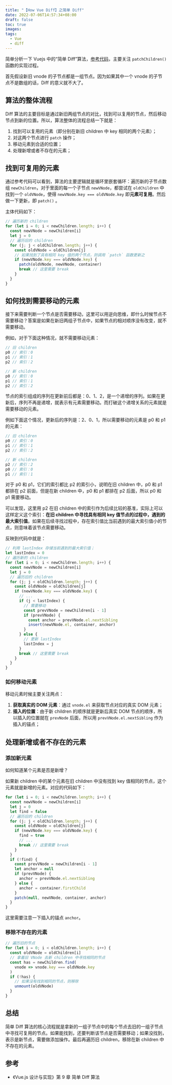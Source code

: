 ```yaml
---
title: "【How Vue Diff】之简单 Diff"
date: 2022-07-06T14:57:34+08:00
draft: false
toc: true
images:
tags: 
  - Vue
  - diff
---
```


简单分析一下 Vuejs 中的“简单 Diff”算法，[参考代码](https://github.com/HcySunYang/code-for-vue-3-book/blob/master/course5-%E6%B8%B2%E6%9F%93%E5%99%A8/code-9.6.html)，主要关注 `patchChildren()` 函数的实现过程。

首先假设新旧 vnode 的子节点都是一组节点。因为如果其中一个 vnode 的子节点不是数组的话，Diff 的意义就不大了。

## 算法的整体流程

Diff 算法的主要目标是通过新旧两组节点的对比，找到可以复用的节点，然后移动节点到新的位置。所以，算法整体的流程总结一下就是：

1. 找到可以复用的元素（即分别在新旧 children 中 key 相同的两个元素）；
2. 对这两个节点进行 `patch` 操作；
3. 移动元素到合适的位置；
4. 处理新增或者不存在的元素；

## 找到可复用的元素

通过参考代码可以看到，算法的主要逻辑就是循环里嵌套循环：遍历新的子节点数组 `newChildren`，对于里面的每一个子节点 `newVNode`，都尝试在 `oldChildren` 中找到一个 `oldVNode`，使得 `newVNode.key === oldVNode.key` 即**元素可复用**。然后做一下更新，即 `patch()` 。

主体代码如下：

```js
// 遍历新的 children
for (let i = 0; i < newChildren.length; i++) {
  const newVNode = newChildren[i]
  let j = 0
  // 遍历旧的 children
  for (j; j < oldChildren.length; j++) {
    const oldVNode = oldChildren[j]
    // 如果找到了具有相同 key 值的两个节点，则调用 `patch` 函数更新之
    if (newVNode.key === oldVNode.key) {
      patch(oldVNode, newVNode, container)
      break // 这里需要 break
    }
  }
}
```

## 如何找到需要移动的元素

接下来需要判断一个节点是否需要移动，这里可以用逆向思维，即什么时候节点不需要移动？答案是如果在新旧两组子节点中，如果节点的相对顺序没有改变，就不需要移动。

例如，对于下面这种情况，就不需要移动元素：

```js
// 旧 children 
p0 // 索引：0
p1 // 索引：1
p2 // 索引：2

// 新 children 
p0 // 索引：0
p1 // 索引：1
p2 // 索引：2
```

节点的索引组成的序列在更新前后都是：0、1、2，是一个递增的序列。如果在更新后，序列不再是递增，就表示有元素需要移动。而打破这个递增关系的元素就是需要移动的元素。

例如下面这个情况，更新后的序列是：2、0、1，所以需要移动的元素是 p0 和 p1 的元素：
```js
// 旧 children 
p0 // 索引：0
p1 // 索引：1
p2 // 索引：2

// 新 children 
p2 // 索引：2
p0 // 索引：0
p1 // 索引：1
```

对于 p0 和 p1，它们的索引都比 p2 的索引小，说明在旧 children 中，p0 和 p1 都排在 p2 前面，但是在新 children 中，p0 和 p1 都排在 p2 后面，所以 p0 和 p1 需要移动。

可以发现，这里用 p2 在旧 children 中的索引作为后续比较的基准，实际上可以这样定义这个索引：**在旧 children 中寻找具有相同 key 值节点的过程中，遇到的最大索引值**。如果在后续寻找过程中，存在索引值比当前遇到的最大索引值小的节点，则意味着该节点需要移动。

反映到代码中就是：

```js
// 利用 lastIndex 存储当前遇到的最大索引值；
let lastIndex = 0
// 遍历新的 children
for (let i = 0; i < newChildren.length; i++) {
  const newVNode = newChildren[i]
  let j = 0
  // 遍历旧的 children
  for (j; j < oldChildren.length; j++) {
    const oldVNode = oldChildren[j]
    if (newVNode.key === oldVNode.key) {
      // ...
      if (j < lastIndex) {
        // 需要移动
        const prevVNode = newChildren[i - 1]
        if (prevVNode) {
          const anchor = prevVNode.el.nextSibling
          insert(newVNode.el, container, anchor)
        }
      } else {
        // 更新 lastIndex
        lastIndex = j
      }
      break // 这里需要 break
    }
  }
}
```

### 如何移动元素

移动元素时候主要关注两点：

1. **获取真实的 DOM 元素**：通过 `vnode.el` 来获取节点对应的真实 DOM 元素；
2. **插入的位置**：由于新 children 的顺序就是更新后真实 DOM 节点的顺序，所以插入的位置就在 `prevNode` 后面，所以用 `prevVNode.el.nextSibling` 作为插入的锚点；

## 处理新增或者不存在的元素

### 添加新元素

如何知道某个元素是否是新增？

如果新 children 中的某个元素在旧 children 中没有找到 key 值相同的节点，这个元素就是新增的元素。对应的代码如下：

```js
for (let i = 0; i < newChildren.length; i++) {
  const newVNode = newChildren[i]
  let j = 0
  let find = false
  // 遍历旧的 children
  for (j; j < oldChildren.length; j++) {
    const oldVNode = oldChildren[j]
    if (newVNode.key === oldVNode.key) {
      find = true
      // ...
      break // 这里需要 break
    }
  }
  if (!find) {
    const prevVNode = newChildren[i - 1]
    let anchor = null
    if (prevVNode) {
      anchor = prevVNode.el.nextSibling
    } else {
      anchor = container.firstChild
    }
    patch(null, newVNode, container, anchor)
  }
}
```

这里需要注意一下插入的锚点 `anchor`。

### 移除不存在的元素

```js
// 遍历旧的节点
for (let i = 0; i < oldChildren.length; i++) {
  const oldVNode = oldChildren[i]
  // 拿着旧 VNode 去新 children 中寻找相同的节点
  const has = newChildren.find(
    vnode => vnode.key === oldVNode.key
  )
  if (!has) {
    // 如果没有找到相同的节点，则移除
    unmount(oldVNode)
  }
}
```

## 总结

简单 Diff 算法的核心流程就是拿新的一组子节点中的每个节点去旧的一组子节点中寻找可复用的节点。如果能找到，还要判断该节点是否需要移动；如果没找到，表示是新节点，需要做添加操作。最后再遍历旧 children，移除在新 children 中不存在的元素。

## 参考

- 《Vue.js 设计与实现》第 9 章  简单 Diff 算法

